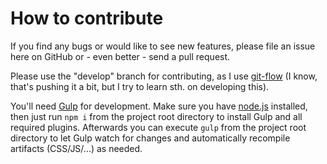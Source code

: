 # How to contribute

If you find any bugs or would like to see new features, please file an issue here on GitHub or - even better - send a pull request.

Please use the "develop" branch for contributing, as I use [git-flow](http://nvie.com/posts/a-successful-git-branching-model/)
(I know, that's pushing it a bit, but I try to learn sth. on developing this).

You'll need [Gulp](http://gulpjs.com/) for development. Make sure you have [node.js](http://nodejs.org/) installed, then just run `npm i` from the project root directory to install Gulp and all required plugins.
Afterwards you can execute `gulp` from the project root directory to let Gulp watch for changes and automatically recompile artifacts (CSS/JS/...) as needed.
